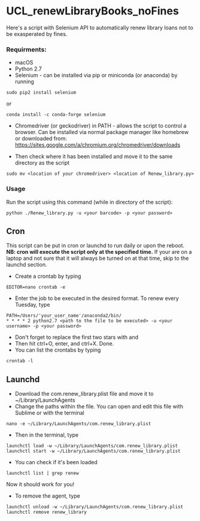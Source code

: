 # UCL_renewLibraryBooks_noFines
Here's a script with Selenium API to automatically renew library loans not to be exasperated by fines.

### Requirments:
* macOS
* Python 2.7
* Selenium - can be installed via pip or miniconda (or anaconda) by running
```
sudo pip2 install selenium
```
  or
```
conda install -c conda-forge selenium 
```
* Chromedriver (or geckodriver) in PATH - allows the script to control a browser. Can be installed via normal package manager like homebrew or downloaded from: https://sites.google.com/a/chromium.org/chromedriver/downloads

* Then check where it has been installed and move it to the same directory as the script
```
sudo mv <location of your chromedriver> <location of Renew_library.py>
```
### Usage
Run the script using this command (while in directory of the script):
```
python ./Renew_library.py -u <your barcode> -p <your password>
```

## Cron
This script can be put in cron or launchd to run daily or upon the reboot. **NB: cron will execute the script only at the specified time.** If your are on a laptop and not sure that it will always be turned on at that time, skip to the launchd section.

* Create a crontab by typing
```
EDITOR=nano crontab -e
```
* Enter the job to be executed in the desired format. To renew every Tuesday, type
```
PATH=/Users/'your_user_name'/anaconda2/bin/
* * * * 2 python2.7 <path to the file to be executed> -u <your username> -p <your password>
```
* Don't forget to replace the first two stars with <minutes> and <hour>
* Then hit ctrl+O, enter, and ctrl+X. Done.
* You can list the crontabs by typing
```
crontab -l
```
## Launchd
* Download the com.renew_library.plist file and move it to ~/Library/LaunchAgents
* Change the paths within the file. You can open and edit this file with Sublime or with the terminal
```
nano -e ~/Library/LaunchAgents/com.renew_library.plist
```
* Then in the terminal, type
```
launchctl load -w ~/Library/LaunchAgents/com.renew_library.plist
launchctl start -w ~/Library/LaunchAgents/com.renew_library.plist
```
* You can check if it's been loaded
```
launchctl list | grep renew
```
Now it should work for you!

* To remove the agent, type
```
launchctl unload -w ~/Library/LaunchAgents/com.renew_library.plist
launchctl remove renew_library
```
